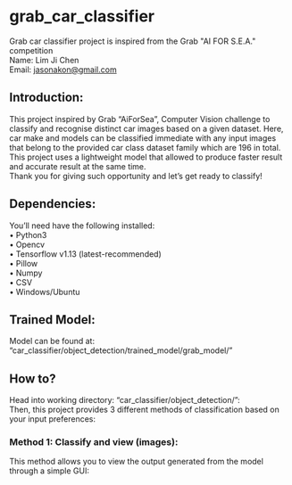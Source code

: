 # grab_car_classifier
Grab car classifier project is inspired from the Grab "AI FOR S.E.A." competition
<br />
Name: Lim Ji Chen
<br />
Email: jasonakon@gmail.com
<br />
## Introduction:
This project inspired by Grab “AiForSea”, Computer Vision challenge to classify and recognise distinct car images based on a given dataset. Here, car make and models can be classified immediate with any input images that belong to the provided car class dataset family which are 196 in total. This project uses a lightweight model that allowed to produce faster result and accurate result at the same time. 
<br />
Thank you for giving such opportunity and let’s get ready to classify!
<br />
## Dependencies:
You’ll need have the following installed:
<br />
•	Python3
<br />
•	Opencv
<br />
•	Tensorflow v1.13 (latest-recommended)
<br />
•	Pillow
<br />
•	Numpy
<br />
•	CSV
<br />
•	Windows/Ubuntu
<br />
## Trained Model:
Model can be found at: “car_classifier/object_detection/trained_model/grab_model/”
<br />
## How to?
Head into working directory: “car_classifier/object_detection/”:
<br />
Then, this project provides 3 different methods of classification based on your input preferences:
<br />
### Method 1: Classify and view (images):
This method allows you to view the output generated from the model through a simple GUI:

